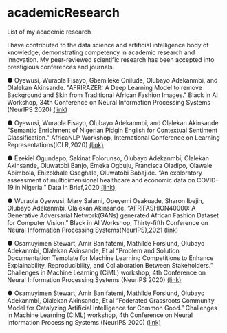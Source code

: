 # academicResearch
List of my academic research

I have contributed to the data science and artificial intelligence body of knowledge, demonstrating competency in academic research and innovation. My peer-reviewed scientific research has been accepted into prestigious conferences and journals.

● Oyewusi, Wuraola Fisayo, Gbemileke Onilude, Olubayo Adekanmbi, and Olalekan Akinsande. "AFRIRAZER: A Deep Learning Model to remove Background and Skin from Traditional African Fashion Images." Black in AI Workshop, 34th Conference on Neural Information Processing Systems (NeurIPS 2020) [(link)](https://www.researchgate.net/publication/346418890_AFRIRAZER_A_Deep_Learning_Model_to_remove_Background_and_Skin_from_Traditional_African_Fashion_Images)

● Oyewusi, Wuraola Fisayo, Olubayo Adekanmbi, and Olalekan Akinsande. "Semantic Enrichment of Nigerian Pidgin English for Contextual Sentiment Classification." AfricaNLP Workshop, International Conference on Learning Representations(ICLR,2020) [(link)](https://crcs.seas.harvard.edu/files/crcs/files/ai4sg-21_paper_35.pdf)

● Ezekiel Ogundepo, Sakinat Folorunso, Olubayo Adekanmbi, Olalekan Akinsande, Oluwatobi Banjo, Emeka Ogbuju, Francisca Oladipo, Olawale Abimbola, Ehizokhale Oseghale, Oluwatobi Babajide. “An exploratory assessment of multidimensional healthcare and economic data on COVID-19 in Nigeria.” Data In Brief,2020 [(link)](https://www.sciencedirect.com/science/article/pii/S2352340920313068?via%3Dihub)

● Wuraola Oyewusi, Mary Salami, Opeyemi Osakuade, Sharon Ibejih, Olubayo Adekanmbi, Olalekan Akinsande. “AFRIFASHION40000: A Generative Adversarial Network(GANs) generated African Fashion Dataset for Computer Vision.” Black in AI Workshop, Thirty-fifth Conference on Neural Information Processing Systems(NeurIPS),2021 [(link)](https://www.researchgate.net/publication/356795106_AFRIFASHION40000_A_GAN_generated_African_Fashion_Dataset_for_Computer_Vision)

● Osamuyimen Stewart, Amir Banifatemi, Mathilde Forslund, Olubayo Adekanmbi, Olalekan Akinsande, Et al “Problem and Solution Documentation Template for Machine Learning Competitions to Enhance Explainability, Reproducibility, and Collaboration Between Stakeholders.” Challenges in Machine Learning (CiML) workshop, 4th Conference on Neural Information Processing Systems (NeurIPS 2020) [(link)](https://www.researchgate.net/publication/346676264_Problem_and_Solution_Documentation_Template_for_Machine_Learning_Competitions_to_Enhance_Explainability_Reproducibility_and_Collaboration_Between_Stakeholders)

● Osamuyimen Stewart, Amir Banifatemi, Mathilde Forslund, Olubayo Adekanmbi, Olalekan Akinsande, Et al “Federated Grassroots Community Model for Catalyzing Artificial Intelligence for Common Good.” Challenges in Machine Learning (CiML) workshop, 4th Conference on Neural Information Processing Systems (NeurIPS 2020) [(link)](https://www.researchgate.net/publication/346676013_Federated_Grassroots_Community_Model_for_Catalyzing_Artificial_Intelligence_for_Common_Good)
